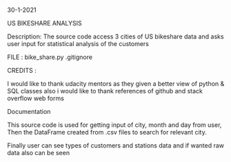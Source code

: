 30-1-2021

US BIKESHARE ANALYSIS

Description:
The source code access 3 cities of US bikeshare data
and asks user input for statistical analysis of the customers  


FILE :
bike_share.py
.gitignore

CREDITS : 

I would like to thank udacity mentors as they given a better view of python & SQL classes also i would like to thank references of github and stack overflow web forms

Documentation

This source code is used for getting input of city, month and day from user,
Then the DataFrame created from .csv files to search for relevant city.

Finally user can see types of customers and stations data and if wanted raw data also can be seen